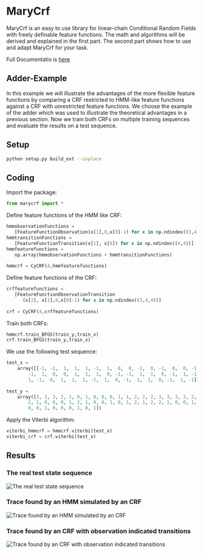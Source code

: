 # MaryCrf
MaryCrf is an easy to use library for linear-chain Conditional Random Fields
with freely definable feature functions. The math and algorithms will be derived
and explained in the first part. The second part shows how to use and adapt MaryCrf for your task.

Full Documentatio is [here](https://github.com/napster2202/MaryCrf/blob/master/docs/MaryCrf.pdf)

## Adder-Example
In this example we will illustrate the advantages of the more flexible feature
functions by comparing a CRF restricted to HMM-like feature functions
against a CRF with unrestricted feature functions. We choose the example of the
adder which was used to illustrate the theoretical advantages in a previous
section. Now we train both CRFs on multiple training sequences and evaluate the
results on a test sequence.

## Setup
```bash
python setup.py build_ext --inplace
```
## Coding
Import the package:
```python
from marycrf import *
```

Define feature functions of the HMM like CRF:
```python
hmmobservationFunctions = 
   [FeatureFunctionObservation(x[1],0,x[0]-1) for x in np.ndindex((3,4))] 
hmmtransitionFunctions =
   [FeatureFunctionTransition(x[1], x[0]) for x in np.ndindex((4,4))]
hmmfeaturefunctions = 
   np.array(hmmobservationFunctions + hmmtransitionFunctions)
   
hmmcrf = CyCRF(4,hmmfeaturefunctions)

```

Define feature functions of the CRF:
```python
crffeaturefunctions = 
   [FeatureFunctionObservationTransition
      (x[2], x[1],0,x[0]-1) for x in np.ndindex((3,4,4))]
      
crf = CyCRF(4,crffeaturefunctions)

```

Train both CRFs:
```python
hmmcrf.train_BFGS(train_y,train_x)
crf.train_BFGS(train_y,train_x)
```

We use the following test sequence:
```python
test_x =
    array([[-1, -1,  1,  1,  1, -1,  1,  0,  0, -1,  0, -1,  0,  0, -1, -1, -1,
        -1,  1,  0,  0,  1,  1,  1,  0, -1, -1,  1,  1,  0, -1,  1, -1, -1,
        1, -1,  0,  1,  1,  1, -1,  1,  0, -1,  1,  1,  0, -1,  1, -1]])
 
test_y =
    array([3, 3, 3, 2, 1, 0, 1, 0, 0, 0, 1, 1, 2, 2, 2, 3, 3, 3, 3, 2, 2,
        2, 1, 0, 0, 0, 1, 2, 1, 0, 0, 1, 0, 1, 2, 1, 2, 2, 1, 0, 0, 1,
        0, 0, 1, 0, 0, 0, 1, 0, 1])
```

Apply the Viterbi algorithm:
```python
viterbi_hmmcrf = hmmcrf.viterbi(test_x)
viterbi_crf = crf.viterbi(test_x)
```

## Results

### The real test state sequence
![The real test state sequence](https://github.com/napster2202/MaryCrf/blob/master/docs/real_1.png "The real test state sequence")

### Trace found by an HMM simulated by an CRF
![Trace found by an HMM simulated by an CRF](https://github.com/napster2202/MaryCrf/blob/master/docs/hmm_1.png "Trace found by an HMM simulated by an CRF")

### Trace found by an CRF with observation indicated transitions
![Trace found by an CRF with observation indicated transitions](https://github.com/napster2202/MaryCrf/blob/master/docs/crf_1.png "Trace found by an CRF with observation indicated transitions")
